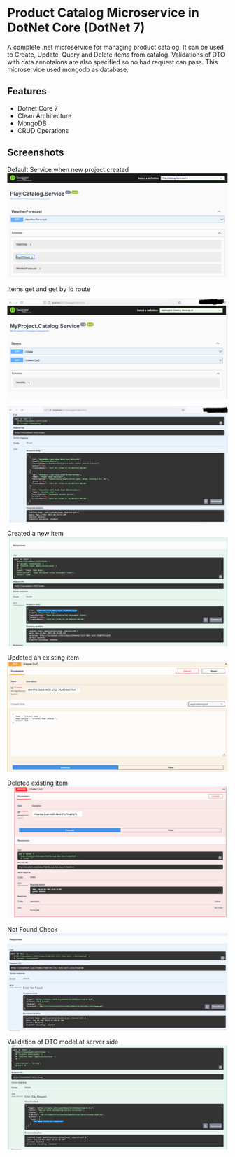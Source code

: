 
# Product Catalog Microservice in DotNet Core (DotNet 7)

A complete .net microservice for managing product catalog. It can be used to Create, Update, Query and Delete items from catalog. Validations of DTO with data annotaions are also specified so no bad request can pass.
This microservice used mongodb as database.



## Features

- Dotnet Core 7 
- Clean Architecture
- MongoDB
- CRUD Operations





## Screenshots
Default Service when new project created
![App Screenshot](/screenshots/w1.png)

Items get and get by Id route

![App Screenshot](/screenshots/w2.png)


![App Screenshot](/screenshots/w3.png)

Created a new item
![App Screenshot](/screenshots/w4.png)

Updated an existing item
![App Screenshot](/screenshots/w5.png)

Deleted existing item
![App Screenshot](/screenshots/w6.png)

Not Found Check
![App Screenshot](/screenshots/w7.png)

Validation of DTO model at server side
![App Screenshot](/screenshots/w8.png)